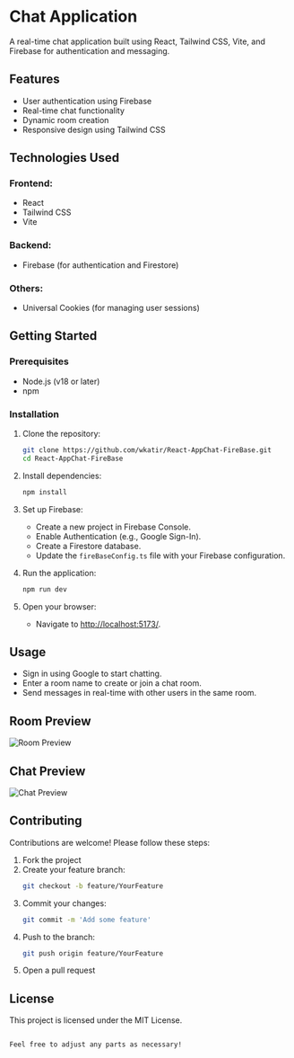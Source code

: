 # Chat Application

A real-time chat application built using React, Tailwind CSS, Vite, and Firebase for authentication and messaging.

## Features
- User authentication using Firebase
- Real-time chat functionality
- Dynamic room creation
- Responsive design using Tailwind CSS

## Technologies Used

### Frontend:
- React
- Tailwind CSS
- Vite

### Backend:
- Firebase (for authentication and Firestore)

### Others:
- Universal Cookies (for managing user sessions)

## Getting Started

### Prerequisites
- Node.js (v18 or later)
- npm

### Installation
1. Clone the repository:
   ```bash
   git clone https://github.com/wkatir/React-AppChat-FireBase.git
   cd React-AppChat-FireBase
   ```
2. Install dependencies:
   ```bash
   npm install
   ```

3. Set up Firebase:
   - Create a new project in Firebase Console.
   - Enable Authentication (e.g., Google Sign-In).
   - Create a Firestore database.
   - Update the `fireBaseConfig.ts` file with your Firebase configuration.

4. Run the application:
   ```bash
   npm run dev
   ```

5. Open your browser:
   - Navigate to [http://localhost:5173/](http://localhost:5173/).

## Usage
- Sign in using Google to start chatting.
- Enter a room name to create or join a chat room.
- Send messages in real-time with other users in the same room.

## Room Preview
![Room Preview](https://res.cloudinary.com/di0cvbfdb/image/upload/v1728248635/Chat/s1latyfbkbslyrpr7zbx.png)

## Chat Preview
![Chat Preview](https://res.cloudinary.com/di0cvbfdb/image/upload/v1728248636/Chat/xym6cragjg8hhnxmouhr.png)

## Contributing
Contributions are welcome! Please follow these steps:
1. Fork the project
2. Create your feature branch:
   ```bash
   git checkout -b feature/YourFeature
   ```
3. Commit your changes:
   ```bash
   git commit -m 'Add some feature'
   ```
4. Push to the branch:
   ```bash
   git push origin feature/YourFeature
   ```
5. Open a pull request

## License
This project is licensed under the MIT License.
```

Feel free to adjust any parts as necessary!